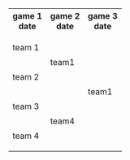 <html>
<table summary="Tournament Bracket" class="bracket">
<style>
   table.bracket {
    border-collapse: collapse;
    border: none;
}

.bracket td {
    vertical-align: middle;
    width: 40em;
    margin: 0;
    padding: 10px 0px 10px 0px;
}

.bracket td p {
    border-bottom: solid 1px black;
    border-top: solid 1px black;
    border-right: solid 1px black;
    margin: 0;
    padding: 5px 5px 5px 5px;
}

.bracket th{
    text-align:center;
}
</style>
<tr>
    <th>game 1<br>date</th>
    <th>game 2<br>date</th>
    <th>game 3<br>date</th>
</tr>
<tr>
    <td><p>team 1</p></td>
    <td rowspan="2"><p>team1</p></td>
    <td rowspan="4"><p>team1</p></td>
</tr>
<tr>
    <td><p>team 2</p></td>
</tr>
<tr>
    <td><p>team 3</p></td>
    <td rowspan="2"><p>team4</p></td>
</tr>
<tr>
    <td><p>team 4</p></td>
</tr>


</table>

</html>